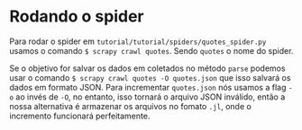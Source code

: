 # Rodando o spider

Para rodar o spider em `tutorial/tutorial/spiders/quotes_spider.py` usamos o comando `$ scrapy crawl quotes`. Sendo `quotes` o nome do spider.

Se o objetivo for salvar os dados em coletados no método `parse` podemos usar o comando
`$ scrapy crawl quotes -O quotes.json` que isso salvará os dados em formato JSON. Para incrementar
`quotes.json` nós usamos a flag `-o` ao invés de `-O`, no entanto, isso tornará o arquivo JSON inválido,
então a nossa alternativa é armazenar os arquivos no fomato `.jl`, onde o incremento funcionará perfeitamente.